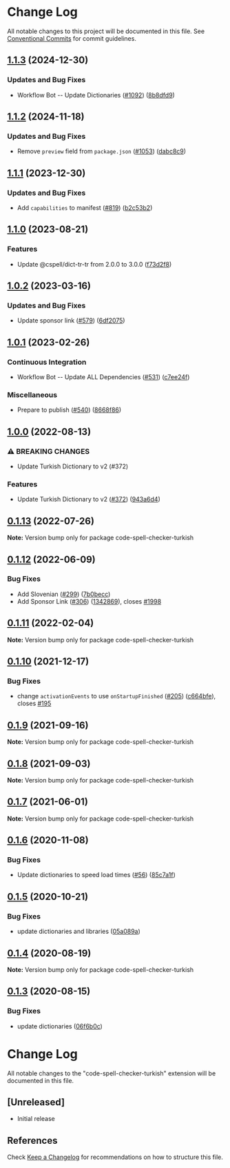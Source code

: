 # Change Log

All notable changes to this project will be documented in this file.
See [Conventional Commits](https://conventionalcommits.org) for commit guidelines.

## [1.1.3](https://github.com/streetsidesoftware/vscode-cspell-dict-extensions/compare/code-spell-checker-turkish@1.1.2...code-spell-checker-turkish@1.1.3) (2024-12-30)


### Updates and Bug Fixes

* Workflow Bot -- Update Dictionaries ([#1092](https://github.com/streetsidesoftware/vscode-cspell-dict-extensions/issues/1092)) ([8b8dfd9](https://github.com/streetsidesoftware/vscode-cspell-dict-extensions/commit/8b8dfd9df206855d19ff2ba69ab1cb3c9ed18378))

## [1.1.2](https://github.com/streetsidesoftware/vscode-cspell-dict-extensions/compare/code-spell-checker-turkish@1.1.1...code-spell-checker-turkish@1.1.2) (2024-11-18)


### Updates and Bug Fixes

* Remove `preview` field from `package.json` ([#1053](https://github.com/streetsidesoftware/vscode-cspell-dict-extensions/issues/1053)) ([dabc8c9](https://github.com/streetsidesoftware/vscode-cspell-dict-extensions/commit/dabc8c9b4ebbcfe3f0bb61644437e043908a838e))

## [1.1.1](https://github.com/streetsidesoftware/vscode-cspell-dict-extensions/compare/code-spell-checker-turkish@1.1.0...code-spell-checker-turkish@1.1.1) (2023-12-30)


### Updates and Bug Fixes

* Add `capabilities` to manifest ([#819](https://github.com/streetsidesoftware/vscode-cspell-dict-extensions/issues/819)) ([b2c53b2](https://github.com/streetsidesoftware/vscode-cspell-dict-extensions/commit/b2c53b27df0597c88c82c9773c054a1a5f6c1b54))

## [1.1.0](https://github.com/streetsidesoftware/vscode-cspell-dict-extensions/compare/code-spell-checker-turkish@1.0.2...code-spell-checker-turkish@1.1.0) (2023-08-21)


### Features

* Update @cspell/dict-tr-tr from 2.0.0 to 3.0.0 ([f73d2f8](https://github.com/streetsidesoftware/vscode-cspell-dict-extensions/commit/f73d2f8275c4b6481643ca189ab9275e26d72192))

## [1.0.2](https://github.com/streetsidesoftware/vscode-cspell-dict-extensions/compare/code-spell-checker-turkish@1.0.1...code-spell-checker-turkish@1.0.2) (2023-03-16)


### Updates and Bug Fixes

* Update sponsor link ([#579](https://github.com/streetsidesoftware/vscode-cspell-dict-extensions/issues/579)) ([6df2075](https://github.com/streetsidesoftware/vscode-cspell-dict-extensions/commit/6df2075cda94e9253a1f11d5dcf63e73a49b8edd))

## [1.0.1](https://github.com/streetsidesoftware/vscode-cspell-dict-extensions/compare/code-spell-checker-turkish@1.0.0...code-spell-checker-turkish@1.0.1) (2023-02-26)


### Continuous Integration

* Workflow Bot -- Update ALL Dependencies ([#531](https://github.com/streetsidesoftware/vscode-cspell-dict-extensions/issues/531)) ([c7ee24f](https://github.com/streetsidesoftware/vscode-cspell-dict-extensions/commit/c7ee24f30552a6e8904a8d489b8a76ddcd3eedec))


### Miscellaneous

* Prepare to publish ([#540](https://github.com/streetsidesoftware/vscode-cspell-dict-extensions/issues/540)) ([8668f86](https://github.com/streetsidesoftware/vscode-cspell-dict-extensions/commit/8668f86b5fe3bf076cc44db54ec9b15d2f137623))

## [1.0.0](https://github.com/streetsidesoftware/vscode-cspell-dict-extensions/compare/code-spell-checker-turkish@0.1.13...code-spell-checker-turkish@1.0.0) (2022-08-13)


### ⚠ BREAKING CHANGES

* Update Turkish Dictionary to v2 (#372)

### Features

* Update Turkish Dictionary to v2 ([#372](https://github.com/streetsidesoftware/vscode-cspell-dict-extensions/issues/372)) ([943a6d4](https://github.com/streetsidesoftware/vscode-cspell-dict-extensions/commit/943a6d4997ad59b5295f42eb9d00870c910b9a44))

## [0.1.13](https://github.com/streetsidesoftware/vscode-cspell-dict-extensions/compare/code-spell-checker-turkish@0.1.12...code-spell-checker-turkish@0.1.13) (2022-07-26)

**Note:** Version bump only for package code-spell-checker-turkish





## [0.1.12](https://github.com/streetsidesoftware/vscode-cspell-dict-extensions/compare/code-spell-checker-turkish@0.1.11...code-spell-checker-turkish@0.1.12) (2022-06-09)


### Bug Fixes

* Add Slovenian ([#299](https://github.com/streetsidesoftware/vscode-cspell-dict-extensions/issues/299)) ([7b0becc](https://github.com/streetsidesoftware/vscode-cspell-dict-extensions/commit/7b0becc910e11e674ad32be812aa5e138b005219))
* Add Sponsor Link ([#306](https://github.com/streetsidesoftware/vscode-cspell-dict-extensions/issues/306)) ([1342869](https://github.com/streetsidesoftware/vscode-cspell-dict-extensions/commit/13428699ee20f6b6a597dd2638d5633f2a53c9cf)), closes [#1998](https://github.com/streetsidesoftware/vscode-cspell-dict-extensions/issues/1998)





## [0.1.11](https://github.com/streetsidesoftware/vscode-cspell-dict-extensions/compare/code-spell-checker-turkish@0.1.10...code-spell-checker-turkish@0.1.11) (2022-02-04)

**Note:** Version bump only for package code-spell-checker-turkish





## [0.1.10](https://github.com/streetsidesoftware/vscode-cspell-dict-extensions/compare/code-spell-checker-turkish@0.1.9...code-spell-checker-turkish@0.1.10) (2021-12-17)


### Bug Fixes

* change `activationEvents` to use `onStartupFinished` ([#205](https://github.com/streetsidesoftware/vscode-cspell-dict-extensions/issues/205)) ([c664bfe](https://github.com/streetsidesoftware/vscode-cspell-dict-extensions/commit/c664bfe88497c9eaf82aa5549734d99db9194001)), closes [#195](https://github.com/streetsidesoftware/vscode-cspell-dict-extensions/issues/195)





## [0.1.9](https://github.com/streetsidesoftware/vscode-cspell-dict-extensions/compare/code-spell-checker-turkish@0.1.8...code-spell-checker-turkish@0.1.9) (2021-09-16)

**Note:** Version bump only for package code-spell-checker-turkish





## [0.1.8](https://github.com/streetsidesoftware/vscode-cspell-dict-extensions/compare/code-spell-checker-turkish@0.1.7...code-spell-checker-turkish@0.1.8) (2021-09-03)

**Note:** Version bump only for package code-spell-checker-turkish





## [0.1.7](https://github.com/streetsidesoftware/vscode-cspell-dict-extensions/compare/code-spell-checker-turkish@0.1.6...code-spell-checker-turkish@0.1.7) (2021-06-01)

**Note:** Version bump only for package code-spell-checker-turkish





## [0.1.6](https://github.com/streetsidesoftware/vscode-cspell-dict-extensions/compare/code-spell-checker-turkish@0.1.5...code-spell-checker-turkish@0.1.6) (2020-11-08)


### Bug Fixes

* Update dictionaries to speed load times ([#56](https://github.com/streetsidesoftware/vscode-cspell-dict-extensions/issues/56)) ([85c7a1f](https://github.com/streetsidesoftware/vscode-cspell-dict-extensions/commit/85c7a1f3363945594f6d86dbb7dae7f4c95a76e7))





## [0.1.5](https://github.com/streetsidesoftware/vscode-cspell-dict-extensions/compare/code-spell-checker-turkish@0.1.4...code-spell-checker-turkish@0.1.5) (2020-10-21)


### Bug Fixes

* update dictionaries and libraries ([05a089a](https://github.com/streetsidesoftware/vscode-cspell-dict-extensions/commit/05a089add3e0e3606ac1604df1539adfb272461f))





## [0.1.4](https://github.com/streetsidesoftware/vscode-cspell-dict-extensions/compare/code-spell-checker-turkish@0.1.3...code-spell-checker-turkish@0.1.4) (2020-08-19)

**Note:** Version bump only for package code-spell-checker-turkish





## [0.1.3](https://github.com/streetsidesoftware/vscode-cspell-dict-extensions/compare/code-spell-checker-turkish@0.1.2...code-spell-checker-turkish@0.1.3) (2020-08-15)


### Bug Fixes

* update dictionaries ([06f6b0c](https://github.com/streetsidesoftware/vscode-cspell-dict-extensions/commit/06f6b0cd9c011d55de841aa75591422a18d8a8f6))





# Change Log
All notable changes to the "code-spell-checker-turkish" extension will be documented in this file.

## [Unreleased]
- Initial release

## References
Check [Keep a Changelog](http://keepachangelog.com/) for recommendations on how to structure this file.
